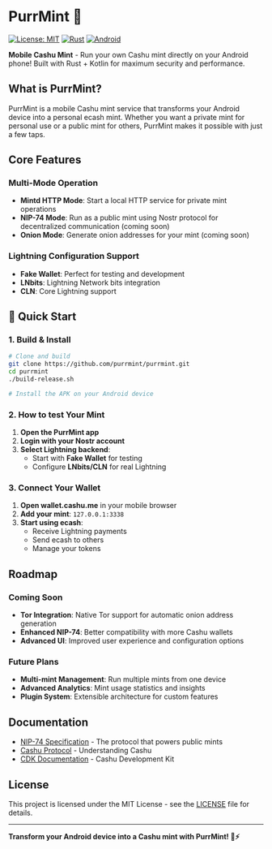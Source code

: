 # PurrMint 🔨

[![License: MIT](https://img.shields.io/badge/License-MIT-yellow.svg)](https://opensource.org/licenses/MIT)
[![Rust](https://img.shields.io/badge/Rust-1.70+-blue.svg)](https://www.rust-lang.org/)
[![Android](https://img.shields.io/badge/Android-API%2021+-green.svg)](https://developer.android.com/)

**Mobile Cashu Mint** - Run your own Cashu mint directly on your Android phone! Built with Rust + Kotlin for maximum security and performance.

## What is PurrMint?

PurrMint is a mobile Cashu mint service that transforms your Android device into a personal ecash mint. Whether you want a private mint for personal use or a public mint for others, PurrMint makes it possible with just a few taps.

## Core Features

### **Multi-Mode Operation**
- **Mintd HTTP Mode**: Start a local HTTP service for private mint operations
- **NIP-74 Mode**: Run as a public mint using Nostr protocol for decentralized communication (coming soon)
- **Onion Mode**: Generate onion addresses for your mint (coming soon)

### **Lightning Configuration Support**
- **Fake Wallet**: Perfect for testing and development
- **LNbits**: Lightning Network bits integration
- **CLN**: Core Lightning support

## 📱 Quick Start

### 1. Build & Install

```bash
# Clone and build
git clone https://github.com/purrmint/purrmint.git
cd purrmint
./build-release.sh

# Install the APK on your Android device
```

### 2. How to test Your Mint

1. **Open the PurrMint app**
2. **Login with your Nostr account**
3. **Select Lightning backend**:
   - Start with **Fake Wallet** for testing
   - Configure **LNbits/CLN** for real Lightning

### 3. Connect Your Wallet

1. **Open wallet.cashu.me** in your mobile browser
2. **Add your mint**: `127.0.0.1:3338`
3. **Start using ecash**:
   - Receive Lightning payments
   - Send ecash to others
   - Manage your tokens

## Roadmap

### Coming Soon
- **Tor Integration**: Native Tor support for automatic onion address generation
- **Enhanced NIP-74**: Better compatibility with more Cashu wallets
- **Advanced UI**: Improved user experience and configuration options

### Future Plans
- **Multi-mint Management**: Run multiple mints from one device
- **Advanced Analytics**: Mint usage statistics and insights
- **Plugin System**: Extensible architecture for custom features

## Documentation

- [NIP-74 Specification](https://github.com/heathermm55/nips/blob/master/74.md) - The protocol that powers public mints
- [Cashu Protocol](https://github.com/cashubtc/cashu) - Understanding Cashu
- [CDK Documentation](https://github.com/cashubtc/cdk) - Cashu Development Kit

## License

This project is licensed under the MIT License - see the [LICENSE](LICENSE) file for details.

---

**Transform your Android device into a Cashu mint with PurrMint! 🔨⚡**